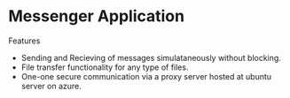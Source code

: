 # Messenger Application

 Features
 - Sending and Recieving of messages simulataneously without blocking.
 - File transfer functionality for any type of files.
 - One-one secure communication via a proxy server hosted at ubuntu server on azure.
